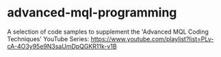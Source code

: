 # advanced-mql-programming
A selection of code samples to supplement the 'Advanced MQL Coding Techniques' YouTube Series:
https://www.youtube.com/playlist?list=PLv-cA-4O3y95e9N3saUmDpQGKR11k-v1B
